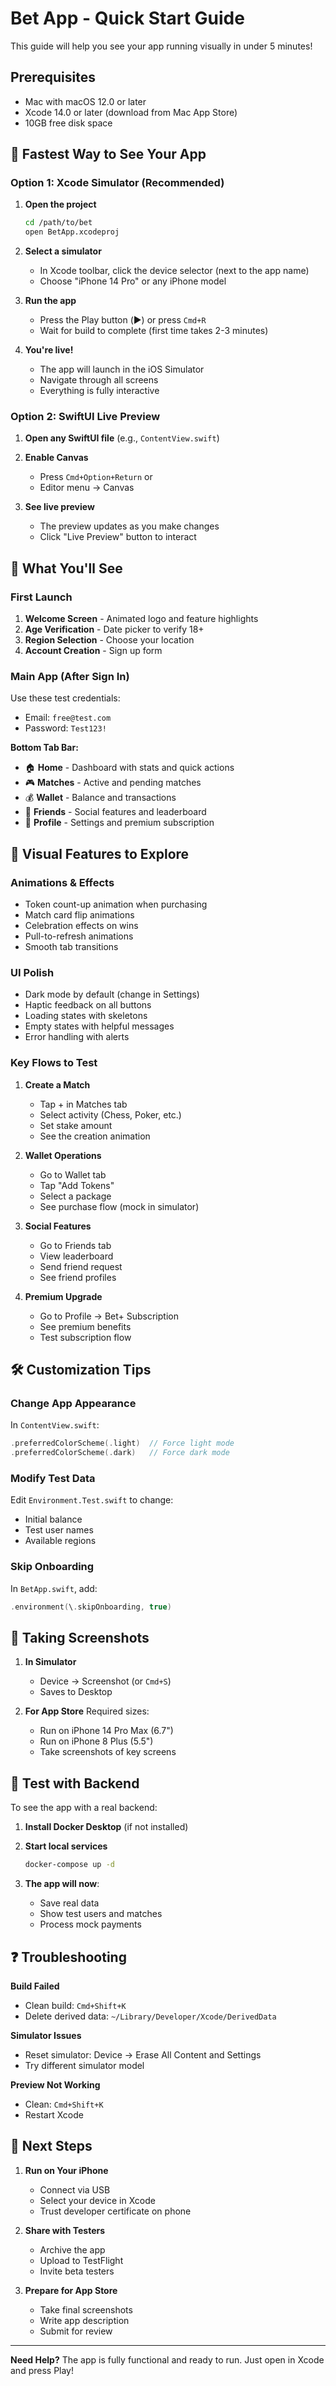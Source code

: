 # Bet App - Quick Start Guide

This guide will help you see your app running visually in under 5 minutes!

## Prerequisites
- Mac with macOS 12.0 or later
- Xcode 14.0 or later (download from Mac App Store)
- 10GB free disk space

## 🚀 Fastest Way to See Your App

### Option 1: Xcode Simulator (Recommended)

1. **Open the project**
   ```bash
   cd /path/to/bet
   open BetApp.xcodeproj
   ```

2. **Select a simulator**
   - In Xcode toolbar, click the device selector (next to the app name)
   - Choose "iPhone 14 Pro" or any iPhone model

3. **Run the app**
   - Press the Play button (▶️) or press `Cmd+R`
   - Wait for build to complete (first time takes 2-3 minutes)

4. **You're live!** 
   - The app will launch in the iOS Simulator
   - Navigate through all screens
   - Everything is fully interactive

### Option 2: SwiftUI Live Preview

1. **Open any SwiftUI file** (e.g., `ContentView.swift`)

2. **Enable Canvas**
   - Press `Cmd+Option+Return` or
   - Editor menu → Canvas

3. **See live preview**
   - The preview updates as you make changes
   - Click "Live Preview" button to interact

## 📱 What You'll See

### First Launch
1. **Welcome Screen** - Animated logo and feature highlights
2. **Age Verification** - Date picker to verify 18+
3. **Region Selection** - Choose your location
4. **Account Creation** - Sign up form

### Main App (After Sign In)
Use these test credentials:
- Email: `free@test.com`
- Password: `Test123!`

**Bottom Tab Bar:**
- 🏠 **Home** - Dashboard with stats and quick actions
- 🎮 **Matches** - Active and pending matches
- 💰 **Wallet** - Balance and transactions
- 👥 **Friends** - Social features and leaderboard  
- 👤 **Profile** - Settings and premium subscription

## 🎨 Visual Features to Explore

### Animations & Effects
- Token count-up animation when purchasing
- Match card flip animations
- Celebration effects on wins
- Pull-to-refresh animations
- Smooth tab transitions

### UI Polish
- Dark mode by default (change in Settings)
- Haptic feedback on all buttons
- Loading states with skeletons
- Empty states with helpful messages
- Error handling with alerts

### Key Flows to Test

1. **Create a Match**
   - Tap + in Matches tab
   - Select activity (Chess, Poker, etc.)
   - Set stake amount
   - See the creation animation

2. **Wallet Operations**
   - Go to Wallet tab
   - Tap "Add Tokens"
   - Select a package
   - See purchase flow (mock in simulator)

3. **Social Features**
   - Go to Friends tab
   - View leaderboard
   - Send friend request
   - See friend profiles

4. **Premium Upgrade**
   - Go to Profile → Bet+ Subscription
   - See premium benefits
   - Test subscription flow

## 🛠 Customization Tips

### Change App Appearance
In `ContentView.swift`:
```swift
.preferredColorScheme(.light)  // Force light mode
.preferredColorScheme(.dark)   // Force dark mode
```

### Modify Test Data
Edit `Environment.Test.swift` to change:
- Initial balance
- Test user names
- Available regions

### Skip Onboarding
In `BetApp.swift`, add:
```swift
.environment(\.skipOnboarding, true)
```

## 📸 Taking Screenshots

1. **In Simulator**
   - Device → Screenshot (or `Cmd+S`)
   - Saves to Desktop

2. **For App Store**
   Required sizes:
   - Run on iPhone 14 Pro Max (6.7")
   - Run on iPhone 8 Plus (5.5")
   - Take screenshots of key screens

## 🧪 Test with Backend

To see the app with a real backend:

1. **Install Docker Desktop** (if not installed)

2. **Start local services**
   ```bash
   docker-compose up -d
   ```

3. **The app will now**:
   - Save real data
   - Show test users and matches
   - Process mock payments

## ❓ Troubleshooting

**Build Failed**
- Clean build: `Cmd+Shift+K`
- Delete derived data: `~/Library/Developer/Xcode/DerivedData`

**Simulator Issues**
- Reset simulator: Device → Erase All Content and Settings
- Try different simulator model

**Preview Not Working**
- Clean: `Cmd+Shift+K`
- Restart Xcode

## 📱 Next Steps

1. **Run on Your iPhone**
   - Connect via USB
   - Select your device in Xcode
   - Trust developer certificate on phone

2. **Share with Testers**
   - Archive the app
   - Upload to TestFlight
   - Invite beta testers

3. **Prepare for App Store**
   - Take final screenshots
   - Write app description
   - Submit for review

---

**Need Help?** The app is fully functional and ready to run. Just open in Xcode and press Play!